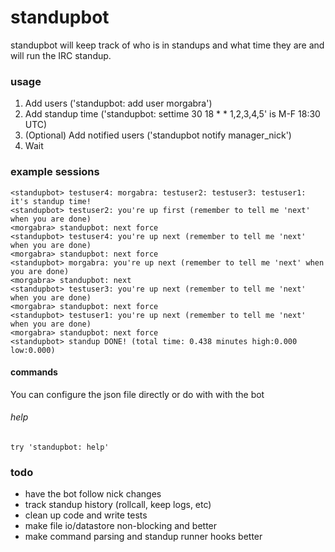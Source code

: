 standupbot
==========

standupbot will keep track of who is in standups and what time they are and will run the IRC standup.

### usage

1. Add users ('standupbot: add user morgabra')
2. Add standup time ('standupbot: settime 30 18 * * 1,2,3,4,5' is M-F 18:30 UTC)
3. (Optional) Add notified users ('standupbot notify manager_nick')
4. Wait

### example sessions
    <standupbot> testuser4: morgabra: testuser2: testuser3: testuser1: it's standup time!
    <standupbot> testuser2: you're up first (remember to tell me 'next' when you are done)
    <morgabra> standupbot: next force
    <standupbot> testuser4: you're up next (remember to tell me 'next' when you are done)
    <morgabra> standupbot: next force
    <standupbot> morgabra: you're up next (remember to tell me 'next' when you are done)
    <morgabra> standupbot: next
    <standupbot> testuser3: you're up next (remember to tell me 'next' when you are done)
    <morgabra> standupbot: next force
    <standupbot> testuser1: you're up next (remember to tell me 'next' when you are done)
    <morgabra> standupbot: next force
    <standupbot> standup DONE! (total time: 0.438 minutes high:0.000 low:0.000)

#### commands
You can configure the json file directly or do with with the bot

###### help
    try 'standupbot: help'

### todo

* have the bot follow nick changes
* track standup history (rollcall, keep logs, etc)
* clean up code and write tests
* make file io/datastore non-blocking and better
* make command parsing and standup runner hooks better